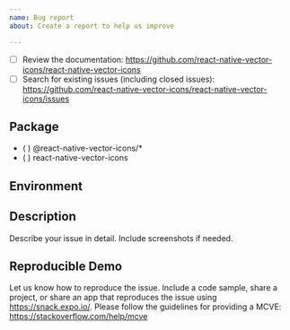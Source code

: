```yaml
---
name: Bug report
about: Create a report to help us improve

---
```


<!-- Requirements: please go through this checklist before opening a new issue -->
  - [ ] Review the documentation: https://github.com/react-native-vector-icons/react-native-vector-icons
  - [ ] Search for existing issues (including closed issues): https://github.com/react-native-vector-icons/react-native-vector-icons/issues

<!-- Which package are you using? -->
## Package
- ( ) @react-native-vector-icons/*
- ( ) react-native-vector-icons

<!-- Describe your environment (OS, target platform, react-native-vector-icons version etc.) -->
## Environment

<!-- Describe what happened, what worked and didn't work as expected -->
## Description
Describe your issue in detail. Include screenshots if needed.

<!-- Providing us with a demo of the bug can help if the behaviour is hard to reproduce -->
## Reproducible Demo
Let us know how to reproduce the issue. Include a code sample, share a project, or share an app that reproduces the issue using https://snack.expo.io/. Please follow the guidelines for providing a MCVE: https://stackoverflow.com/help/mcve
